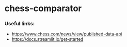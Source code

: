 # chess-comparator


### Useful links:

- https://www.chess.com/news/view/published-data-api
- https://docs.streamlit.io/get-started
